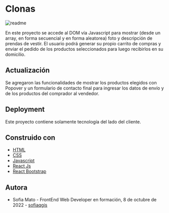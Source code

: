 # Clonas

  <img src="https://firebasestorage.googleapis.com/v0/b/clonas-shop.appspot.com/o/IMG%2Fimg1.jpg?alt=media&token=764c8f61-cd23-464f-b1a2-3d6212ed9444" alt="readme"/>

En este proyecto se accede al DOM vía Javascript para mostrar (desde un array, en forma secuencial y en forma aleatorea) foto y descripción de prendas de vestir. El usuario podrá generar su propio carrito de compras y enviar el pedido de los productos seleccionados para luego recibirlos en su domicilio. 

## Actualización

Se agregaron las funcionalidades de mostrar los productos elegidos con Popover y un formulario de contacto final para ingresar los datos de envío y de los productos del comprador al vendedor.

## Deployment

Este proyecto contiene solamente tecnología del lado del cliente. 

## Construido con

<ul>

<li><a href="https://developer.mozilla.org/es/docs/Web/HTML">HTML</a></li>

<li><a href="https://developer.mozilla.org/es/docs/Web/CSS">CSS</a></li>

<li><a href="https://developer.mozilla.org/es/docs/Web/JavaScript">Javascript</a></li>

<li><a href="https://reactjs.org/">React Js</a></li>

<li><a href="https://react-bootstrap.github.io">React Bootstrap</a></li>

</ul>

## Autora

<ul> <li> Sofia Mato - FrontEnd Web Developer en formación, 8 de octubre de 2022 - <a href="https://github.com/sofiaqgis">sofiaqgis</a></li> </ul>


